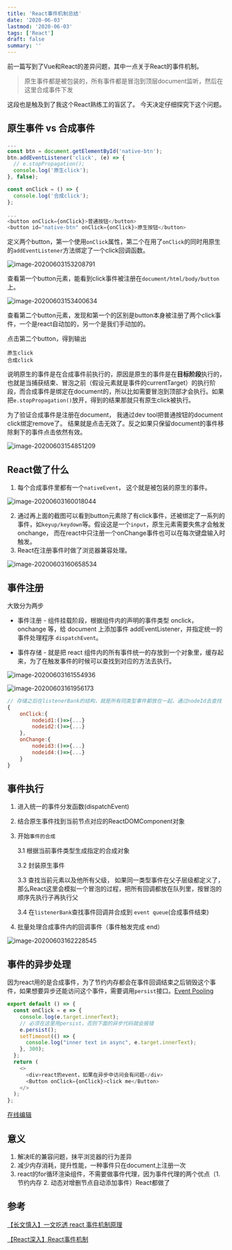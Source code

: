 ```yaml
---
title: 'React事件机制总结'
date: '2020-06-03'
lastmod: '2020-06-03'
tags: ['React']
draft: false
summary: ''
---
```


前一篇写到了Vue和React的差异问题，其中一点关于React的事件机制。

> 原生事件都是被包装的，所有事件都是冒泡到顶层document监听，然后在这里合成事件下发

这段也是触及到了我这个React熟练工的盲区了。 今天决定仔细探究下这个问题。

## 原生事件 vs 合成事件

```javascript
...
const btn = document.getElementById('native-btn');
btn.addEventListener('click', (e) => {
  // e.stopPropagation();
  console.log('原生click');
}, false);

const onClick = () => {
  console.log('合成click');
};

...
<button onClick={onClick}>普通按钮</button>
<button id="native-btn" onClick={onClick}>原生按钮</button>
```

定义两个button，第一个使用`onClick`属性，第二个在用了`onClick`的同时用原生的`addEventListener`方法绑定了一个click回调函数。

<img src="https://kuimo-markdown-pic.oss-cn-hangzhou.aliyuncs.com/image-20200603153208791.png" alt="image-20200603153208791"  />

查看第一个button元素，能看到click事件被注册在`document/html/body/button`上。

<img src="https://kuimo-markdown-pic.oss-cn-hangzhou.aliyuncs.com/image-20200603153400634.png" alt="image-20200603153400634"  />

查看第二个button元素，发现和第一个的区别是button本身被注册了两个click事件，一个是react自动加的，另一个是我们手动加的。



点击第二个button，得到输出

```
原生click
合成click
```

说明原生的事件是在合成事件前执行的，原因是原生的事件是在**目标阶段**执行的，也就是当捕获结束、冒泡之前（假设元素就是事件的currentTarget）的执行阶段，而合成事件是绑定在document的，所以比如需要冒泡到顶部才会执行。如果把`e.stopPropagation()`放开，得到的结果那就只有原生click被执行。

为了验证合成事件是注册在document， 我通过dev tool把普通按钮的document click绑定remove了。 结果就是点击无效了。反之如果只保留document的事件移除剩下的事件点击依然有效。

<img src="https://kuimo-markdown-pic.oss-cn-hangzhou.aliyuncs.com/image-20200603154851209.png" alt="image-20200603154851209"  />



## React做了什么

1. 每个合成事件里都有一个`nativeEvent`， 这个就是被包装的原生的事件。

<img src="https://kuimo-markdown-pic.oss-cn-hangzhou.aliyuncs.com/image-20200603160018044.png" alt="image-20200603160018044"  />

2. 通过再上面的截图可以看到button元素除了有click事件，还被绑定了一系列的事件，如`keyup/keydown`等。假设这是一个`input`，原生元素需要失焦才会触发onchange， 而在react中只注册一个onChange事件也可以在每次键盘输入时触发。
3. React在注册事件时做了浏览器兼容处理。

<img src="https://kuimo-markdown-pic.oss-cn-hangzhou.aliyuncs.com/image-20200603160658534.png" alt="image-20200603160658534"  />

## 事件注册

大致分为两步

- 事件注册 - 组件挂载阶段，根据组件内的声明的事件类型 onclick，onchange 等，给 document 上添加事件 addEventListener，并指定统一的事件处理程序 `dispatchEvent`。

- 事件存储 - 就是把 react 组件内的所有事件统一的存放到一个对象里，缓存起来，为了在触发事件的时候可以查找到对应的方法去执行。

<img src="https://kuimo-markdown-pic.oss-cn-hangzhou.aliyuncs.com/image-20200603161554936.png" alt="image-20200603161554936"  />

![image-20200603161956173](https://kuimo-markdown-pic.oss-cn-hangzhou.aliyuncs.com/image-20200603161956173.png)

```javascript
// 存储之后在listenerBank的结构，就是所有同类型事件都放在一起，通过nodeId去查找
{
    onClick:{
        nodeid1:()=>{...}
        nodeid2:()=>{...}
    },
    onChange:{
        nodeid3:()=>{...}
        nodeid4:()=>{...}
    }
}
```



## 事件执行

1. 进入统一的事件分发函数(dispatchEvent)

2. 结合原生事件找到当前节点对应的ReactDOMComponent对象

3. 开始`事件的合成`

   3.1 根据当前事件类型生成指定的合成对象

   3.2 封装原生事件

   3.3 查找当前元素以及他所有父级， 如果同一类型事件在父子层级都定义了，那么React这里会模拟一个冒泡的过程，把所有回调都放在队列里，按冒泡的顺序先执行子再执行父

   3.4 在`listenerBank`查找事件回调并合成到 `event queue`(合成事件结束)

4. 批量处理合成事件内的回调事件（事件触发完成 end）


![image-20200603162228545](https://kuimo-markdown-pic.oss-cn-hangzhou.aliyuncs.com/image-20200603162228545.png)



## 事件的异步处理

因为react用的是合成事件，为了节约内存都会在事件回调结束之后销毁这个事件，如果想要异步还能访问这个事件，需要调用`persist`接口。[Event Pooling](https://reactjs.org/docs/events.html#event-pooling)

```javascript
export default () => {
  const onClick = e => {
    console.log(e.target.innerText);
    // 必须在这里用persist，否则下面的异步代码就会报错
    e.persist();
    setTimeout(() => {
      console.log("inner text in async", e.target.innerText);
    }, 300);
  };
  return (
    <>
      <div>react的event，如果在异步中访问会有问题</div>
      <Button onClick={onClick}>click me</Button>
    </>
  );
};
```

[在线编辑](https://codesandbox.io/s/react-experience-hbh7h?file=/src/event-async.tsx)

## 意义

1. 解决IE的兼容问题，抹平浏览器的行为差异
2. 减少内存消耗，提升性能，一种事件只在document上注册一次
3. react的for循环渲染组件，不需要做事件代理，因为事件代理的两个优点（1. 节约内存 2. 动态对增删节点自动添加事件）React都做了

## 参考

[【长文慎入】一文吃透 react 事件机制原理](https://juejin.im/post/5d7678b06fb9a06b2b47a03c)

[【React深入】React事件机制](https://juejin.im/post/5c7df2e7f265da2d8a55d49d)

